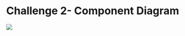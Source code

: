 # Challenge 2- Component Diagram

<img src="https://user-images.githubusercontent.com/54719422/90114692-b3276300-dd70-11ea-9d12-a748965e67e4.png" height="" width="">